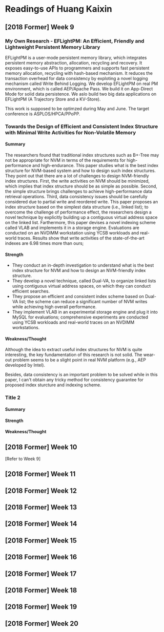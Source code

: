 # Readings of Huang Kaixin

## [2018 Former] Week 9 

### My Own Research - EFLightPM: An Efficient, Friendly and Lightweight Persistent Memory Library


EFLightPM is a user-mode persistent memory library, which integrates persistent memory abstraction, allocation, recycling and recovery.
It exposes easy-to-use APIs to programmers and supports fast persistent memory allocation, recycling with hash-based mechanism.
It reduces the transaction overhead for data consistency by exploting a novel logging mechanism called Write Behind Logging.
We develop EFLightPM on real PM environment, which is called AEP/Apache Pass. We build it on App-Direct Mode for solid data persistence.
We aslo build two big data applications on EFLightPM (A Trajectory Store and a KV-Store).

This work is supposed to be optimzed during May and June. The target conference is ASPLOS/HPCA/PPoPP.

### Towards the Design of Efficient and Consistent Index Structure with Minimal Write Activities for Non-Volatile Memory 

#### Summary

The researchers found that traditional index structures such as B+-Tree may not be appropriate for NVM in terms of the requirements for high-performance and high-endurance.
This paper studies what is the best index structure for NVM-based system and how to design such index structures. They point out that there are a lot of challenges to design NVM-friendly index structures.
First, the write activities on NVM should be minimized, which implies that index structure should be as simple as possible.
Second, the simple structure brings challenges to achieve high-performance data retrieval operations.
Third, data consistency issues should be carefully considered due to partial write and reordered write.
This paper proposes an index structure based on the simplest data structure (i.e., linked list);
to overcome the challenge of performance effect, the researchers design a novel technique by explicitly building up a contiguous virtual address space on the linked list.
Farthermore, this paper devises a novel indexing scheme called VLAB and implements it in a storage engine.
Evaluations are conducted on an NVDIMM workstation using YCSB
workloads and real-world traces. Results show that write activities of the state-of-the-art indexes are 6.98 times more than ours;


#### Strength

- They conduct an in-depth investigation to understand what is the best index structure for NVM and how to design an NVM-friendly index structure.
- They develop a novel technique, called Dual-VA, to organize linked lists using contiguous virtual address spaces, on which they can conduct efficient searches.
- They propose an efficient and consistent index scheme based on Dual-VA list; the scheme can reduce a significant number of NVM writes while achieving high overall performance.
- They implement VLAB in an experimental storage engine and plug it into MySQL for evaluations; comprehensive experiments are conducted using YCSB workloads and real-world traces on an NVDIMM workstations.

#### Weakness/Thought

Although the idea to extract useful index structures for NVM is quite interesting, the key fundamentation of this research is not solid.
The wear-out problem seems to be a slight point in real NVM platform (e.g., AEP developed by Intel).

Besides, data consistency is an important problem to be solved while in this paper, I can't obtain any tricky method for consistency guarantee for proposed index sturcture and indexing scheme.

### Title 2

#### Summary

#### Strength

#### Weakness/Thought

## [2018 Former] Week 10

[Refer to Week 9]

## [2018 Former] Week 11

## [2018 Former] Week 12 

## [2018 Former] Week 13

## [2018 Former] Week 14

## [2018 Former] Week 15 

## [2018 Former] Week 16

## [2018 Former] Week 17

## [2018 Former] Week 18 

## [2018 Former] Week 19

## [2018 Former] Week 20
